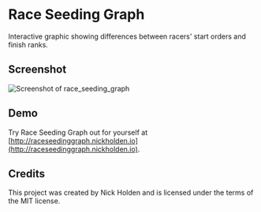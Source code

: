 # Race Seeding Graph
Interactive graphic showing differences between racers' start orders and finish ranks.

## Screenshot

![Screenshot of race_seeding_graph](https://cloud.githubusercontent.com/assets/7942714/12903166/a6c6c740-ce93-11e5-9a76-2cdd2f1d49cc.png)

## Demo

Try Race Seeding Graph out for yourself at [http://raceseedinggraph.nickholden.io](http://raceseedinggraph.nickholden.io).

## Credits

This project was created by Nick Holden and is licensed under the terms of the MIT license.
